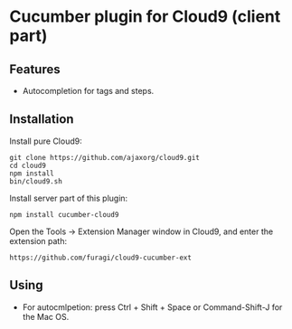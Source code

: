 Cucumber plugin for Cloud9 (client part)
============================

## Features


* Autocompletion for tags and steps.

## Installation

Install pure Cloud9: 

    git clone https://github.com/ajaxorg/cloud9.git
    cd cloud9
    npm install
    bin/cloud9.sh

Install server part of this plugin: 

    npm install cucumber-cloud9

Open the Tools -> Extension Manager window in Cloud9, and enter the extension path:

    https://github.com/furagi/cloud9-cucumber-ext

## Using

* For autocmlpetion: press Ctrl + Shift + Space or Command-Shift-J for the Mac OS.